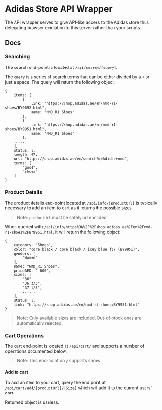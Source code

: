 # Adidas Store API Wrapper #

The API wrapper serves to give API-like access to the Adidas store thus delegating browser emulation to this server rather than your scripts.

## Docs ##

### Searching ###

The search end-point is located at `/api/search/[query]`.

The `query` is a series of search terms that can be either divided by a `+` or just a space. The query will return the following object:

```
{
    items: [
        {
            link: "https://shop.adidas.ae/en/nmd-r1-shoes/BY9692.html",
            name: "NMD_R1 Shoes"
        },
        {
            link: "https://shop.adidas.ae/en/nmd-r1-shoes/BY9951.html",
            name: "NMD_R1 Shoes"
        },
    .....
    ],
    status: 1,
    length: 47,
    url: "https://shop.adidas.ae/en/search?q=Adidas+nmd",
    terms: [
        "good",
        "shoes"
    ]
}
```

### Product Details ###

The product details end-point located at `/api/info/[productUrl]` is typically necessary to add an item to cart as it returns the possible sizes.

>Note: `productUrl` must be safely url encoded

When queried with `/api/info/https%3A%2F%2Fshop.adidas.ae%2Fen%2Fnmd-r1-shoes%2FBY9951.html`, it will return the following object:

```
{
    category: "Shoes",
    color: "core black / core black / icey blue f17 (BY9951)",
    genders: [
        "Women"
    ],
    name: "NMD_R1 Shoes",
    priceAED: " 600",
    sizes: [
        "36",
        "36 2/3",
        "37 1/3",
        ......
    ],
    status: 1,
    link: "https://shop.adidas.ae/en/nmd-r1-shoes/BY9951.html"
}
```

>Note: Only available sizes are included. Out-of-stock ones are automatically rejected.

### Cart Operations ###

The cart end-point is located at `/api/cart/` and supports a number of operations documented below.

>Note: This end-point only supports shoes

#### Add to cart ###

To add an item to your cart, query the end point at `/api/cart/add/[productUrl]/[Size]` which will add it to the current users' cart.

Returned object is useless.